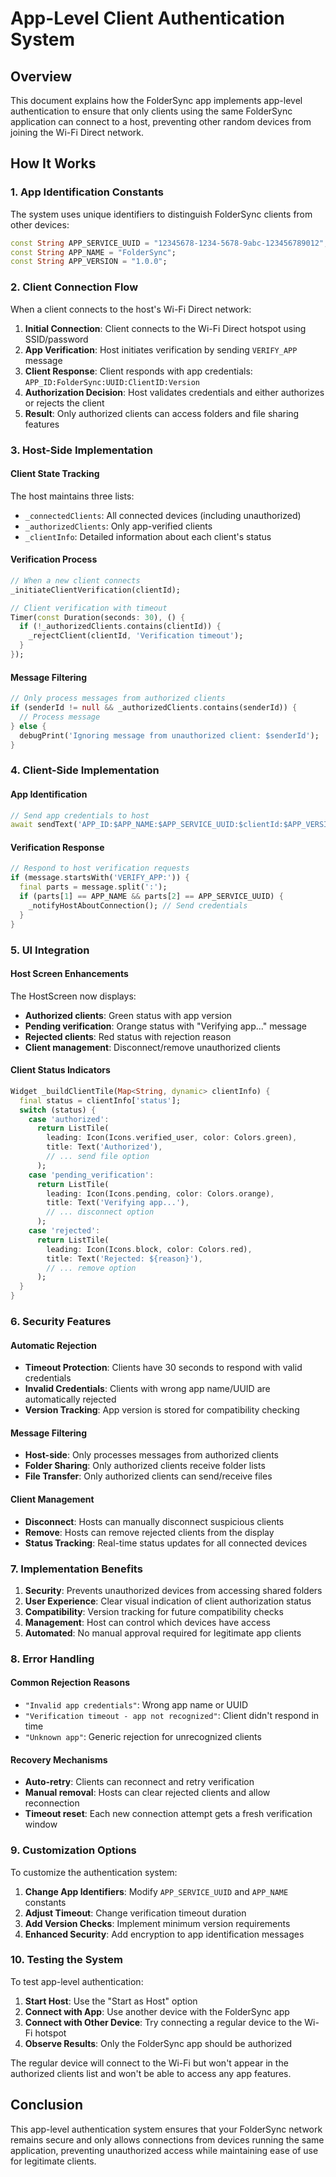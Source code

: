 # App-Level Client Authentication System

## Overview

This document explains how the FolderSync app implements app-level authentication to ensure that only clients using the same FolderSync application can connect to a host, preventing other random devices from joining the Wi-Fi Direct network.

## How It Works

### 1. App Identification Constants

The system uses unique identifiers to distinguish FolderSync clients from other devices:

```dart
const String APP_SERVICE_UUID = "12345678-1234-5678-9abc-123456789012";
const String APP_NAME = "FolderSync";
const String APP_VERSION = "1.0.0";
```

### 2. Client Connection Flow

When a client connects to the host's Wi-Fi Direct network:

1. **Initial Connection**: Client connects to the Wi-Fi Direct hotspot using SSID/password
2. **App Verification**: Host initiates verification by sending `VERIFY_APP` message
3. **Client Response**: Client responds with app credentials: `APP_ID:FolderSync:UUID:ClientID:Version`
4. **Authorization Decision**: Host validates credentials and either authorizes or rejects the client
5. **Result**: Only authorized clients can access folders and file sharing features

### 3. Host-Side Implementation

#### Client State Tracking

The host maintains three lists:
- `_connectedClients`: All connected devices (including unauthorized)
- `_authorizedClients`: Only app-verified clients
- `_clientInfo`: Detailed information about each client's status

#### Verification Process

```dart
// When a new client connects
_initiateClientVerification(clientId);

// Client verification with timeout
Timer(const Duration(seconds: 30), () {
  if (!_authorizedClients.contains(clientId)) {
    _rejectClient(clientId, 'Verification timeout');
  }
});
```

#### Message Filtering

```dart
// Only process messages from authorized clients
if (senderId != null && _authorizedClients.contains(senderId)) {
  // Process message
} else {
  debugPrint('Ignoring message from unauthorized client: $senderId');
}
```

### 4. Client-Side Implementation

#### App Identification

```dart
// Send app credentials to host
await sendText('APP_ID:$APP_NAME:$APP_SERVICE_UUID:$clientId:$APP_VERSION');
```

#### Verification Response

```dart
// Respond to host verification requests
if (message.startsWith('VERIFY_APP:')) {
  final parts = message.split(':');
  if (parts[1] == APP_NAME && parts[2] == APP_SERVICE_UUID) {
    _notifyHostAboutConnection(); // Send credentials
  }
}
```

### 5. UI Integration

#### Host Screen Enhancements

The HostScreen now displays:
- **Authorized clients**: Green status with app version
- **Pending verification**: Orange status with "Verifying app..." message
- **Rejected clients**: Red status with rejection reason
- **Client management**: Disconnect/remove unauthorized clients

#### Client Status Indicators

```dart
Widget _buildClientTile(Map<String, dynamic> clientInfo) {
  final status = clientInfo['status'];
  switch (status) {
    case 'authorized':
      return ListTile(
        leading: Icon(Icons.verified_user, color: Colors.green),
        title: Text('Authorized'),
        // ... send file option
      );
    case 'pending_verification':
      return ListTile(
        leading: Icon(Icons.pending, color: Colors.orange),
        title: Text('Verifying app...'),
        // ... disconnect option
      );
    case 'rejected':
      return ListTile(
        leading: Icon(Icons.block, color: Colors.red),
        title: Text('Rejected: ${reason}'),
        // ... remove option
      );
  }
}
```

### 6. Security Features

#### Automatic Rejection

- **Timeout Protection**: Clients have 30 seconds to respond with valid credentials
- **Invalid Credentials**: Clients with wrong app name/UUID are automatically rejected
- **Version Tracking**: App version is stored for compatibility checking

#### Message Filtering

- **Host-side**: Only processes messages from authorized clients
- **Folder Sharing**: Only authorized clients receive folder lists
- **File Transfer**: Only authorized clients can send/receive files

#### Client Management

- **Disconnect**: Hosts can manually disconnect suspicious clients
- **Remove**: Hosts can remove rejected clients from the display
- **Status Tracking**: Real-time status updates for all connected devices

### 7. Implementation Benefits

1. **Security**: Prevents unauthorized devices from accessing shared folders
2. **User Experience**: Clear visual indication of client authorization status
3. **Compatibility**: Version tracking for future compatibility checks
4. **Management**: Host can control which devices have access
5. **Automated**: No manual approval required for legitimate app clients

### 8. Error Handling

#### Common Rejection Reasons

- `"Invalid app credentials"`: Wrong app name or UUID
- `"Verification timeout - app not recognized"`: Client didn't respond in time
- `"Unknown app"`: Generic rejection for unrecognized clients

#### Recovery Mechanisms

- **Auto-retry**: Clients can reconnect and retry verification
- **Manual removal**: Hosts can clear rejected clients and allow reconnection
- **Timeout reset**: Each new connection attempt gets a fresh verification window

### 9. Customization Options

To customize the authentication system:

1. **Change App Identifiers**: Modify `APP_SERVICE_UUID` and `APP_NAME` constants
2. **Adjust Timeout**: Change verification timeout duration
3. **Add Version Checks**: Implement minimum version requirements
4. **Enhanced Security**: Add encryption to app identification messages

### 10. Testing the System

To test app-level authentication:

1. **Start Host**: Use the "Start as Host" option
2. **Connect with App**: Use another device with the FolderSync app
3. **Connect with Other Device**: Try connecting a regular device to the Wi-Fi hotspot
4. **Observe Results**: Only the FolderSync app should be authorized

The regular device will connect to the Wi-Fi but won't appear in the authorized clients list and won't be able to access any app features.

## Conclusion

This app-level authentication system ensures that your FolderSync network remains secure and only allows connections from devices running the same application, preventing unauthorized access while maintaining ease of use for legitimate clients. 